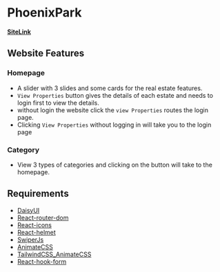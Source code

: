 # PhoenixPark

[__SiteLink__](https://phoenixpark-ea9e7.web.app/)

## Website Features

### Homepage
 * A slider with 3 slides and some cards for the real estate features.
 * `View Properties` button gives the details of each estate and  needs to login first to view the details.
 * without login the website click the `view Properties` routes the login page.
 * Clicking `View Properties` without logging in will take you to the login page

### Category
 * View 3 types of categories and clicking on the button will take to the homepage.

## Requirements 
* [DaisyUI](https://daisyui.com/docs/install/)
* [React-router-dom](https://reactrouter.com/en/main/start/tutorial)
* [React-icons](https://www.npmjs.com/package/react-icons)
* [React-helmet](https://www.npmjs.com/package/react-helmet)
* [SwiperJs](https://swiperjs.com/react)
* [AnimateCSS](https://animate.style/)
* [TailwindCSS_AnimateCSS](https://www.npmjs.com/package/tailwindcss-animatecss)
* [React-hook-form](https://react-hook-form.com/get-started)